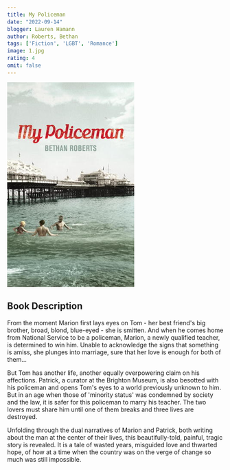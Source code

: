 ```yaml
---
title: My Policeman
date: "2022-09-14"
blogger: Lauren Hamann
author: Roberts, Bethan
tags: ['Fiction', 'LGBT', 'Romance']
image: 1.jpg
rating: 4
omit: false
---
```


![Book Cover](1.jpg)

## Book Description

From the moment Marion first lays eyes on Tom - her best friend's big brother, broad, blond, blue-eyed - she is smitten. And when he comes home from National Service to be a policeman, Marion, a newly qualified teacher, is determined to win him. Unable to acknowledge the signs that something is amiss, she plunges into marriage, sure that her love is enough for both of them...

But Tom has another life, another equally overpowering claim on his affections. Patrick, a curator at the Brighton Museum, is also besotted with his policeman and opens Tom's eyes to a world previously unknown to him. But in an age when those of 'minority status' was condemned by society and the law, it is safer for this policeman to marry his teacher. The two lovers must share him until one of them breaks and three lives are destroyed.

Unfolding through the dual narratives of Marion and Patrick, both writing about the man at the center of their lives, this beautifully-told, painful, tragic story is revealed. It is a tale of wasted years, misguided love and thwarted hope, of how at a time when the country was on the verge of change so much was still impossible.
